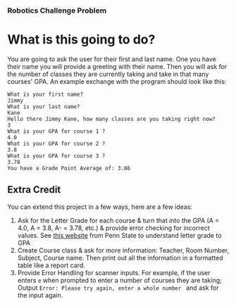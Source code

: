 ### Robotics Challenge Problem

# What is this going to do?

You are going to ask the user for their first and last name.  One you have their name you will provide a greeting with their name.  Then you will ask for the number of classes they are currently taking and take in that many courses' GPA.  An example exchange with the program should look like this:

```
What is your first name?
Jimmy
What is your last name?
Kane
Hello there Jimmy Kane, how many classes are you taking right now?
3
What is your GPA for course 1 ?
4.0
What is your GPA for course 2 ?
3.8
What is your GPA for course 3 ?
3.78
You have a Grade Point Average of: 3.86
```

## Extra Credit

You can extend this project in a few ways, here are a few ideas: 

1. Ask for the Letter Grade for each course & turn that into the GPA (A = 4.0, A = 3.8, A- = 3.78, etc.) & provide error checking for incorrect values.  See [this website](https://www.registrar.psu.edu/grades/grade-point-average.cfm) from Penn State to understand letter grade to GPA
2. Create Course class & ask for more information: Teacher, Room Number, Subject, Course name.  Then print out all the information in a formatted table like a report card.
3. Provide Error Handling for scanner inputs.  For example, if the user enters `e` when prompted to enter a number of courses they are taking; Output ```Error: Please try again, enter a whole number ``` and ask for the input again.

